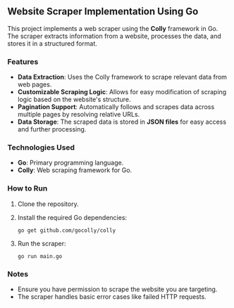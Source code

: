 Website Scraper Implementation Using Go
---------------------------------------

This project implements a web scraper using the **Colly** framework in Go. The scraper extracts information from a website, processes the data, and stores it in a structured format.

### Features

-   **Data Extraction**: Uses the Colly framework to scrape relevant data from web pages.
-   **Customizable Scraping Logic**: Allows for easy modification of scraping logic based on the website's structure.
-   **Pagination Support**: Automatically follows and scrapes data across multiple pages by resolving relative URLs.
-   **Data Storage**: The scraped data is stored in **JSON files** for easy access and further processing.

### Technologies Used

-   **Go**: Primary programming language.
-   **Colly**: Web scraping framework for Go.

### How to Run

1.  Clone the repository.
2.  Install the required Go dependencies:

    `go get github.com/gocolly/colly`

3.  Run the scraper:

    `go run main.go`

### Notes

-   Ensure you have permission to scrape the website you are targeting.
-   The scraper handles basic error cases like failed HTTP requests.